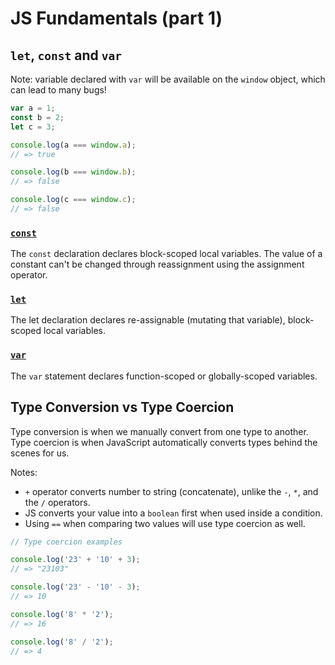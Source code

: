 # JS Fundamentals (part 1)

## `let`, `const` and `var`

Note: variable declared with `var` will be available on the `window` object, which can lead to many bugs!

```js
var a = 1;
const b = 2;
let c = 3;

console.log(a === window.a);
// => true

console.log(b === window.b);
// => false

console.log(c === window.c);
// => false
```

### [`const`](https://developer.mozilla.org/en-US/docs/Web/JavaScript/Reference/Statements/const)

The `const` declaration declares block-scoped local variables. The value of a constant can't be changed through reassignment using the assignment operator.

### [`let`](https://developer.mozilla.org/en-US/docs/Web/JavaScript/Reference/Statements/let)

The let declaration declares re-assignable (mutating that variable), block-scoped local variables.

### [`var`](https://developer.mozilla.org/en-US/docs/Web/JavaScript/Reference/Statements/var)

The `var` statement declares function-scoped or globally-scoped variables.

## Type Conversion vs Type Coercion

Type conversion is when we manually convert from one type to another. Type coercion is when JavaScript automatically converts types behind the scenes for us.

Notes:

- `+` operator converts number to string (concatenate), unlike the `-`, `*`, and the `/` operators.
- JS converts your value into a `boolean` first when used inside a condition.
- Using `==` when comparing two values will use type coercion as well.

```js
// Type coercion examples

console.log('23' + '10' + 3);
// => "23103"

console.log('23' - '10' - 3);
// => 10

console.log('8' * '2');
// => 16

console.log('8' / '2');
// => 4
```

